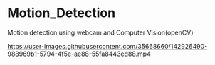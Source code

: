 # Motion_Detection
Motion detection using webcam and Computer Vision(openCV)


https://user-images.githubusercontent.com/35668660/142926490-988969b1-5794-4f5e-ae88-55fa8443ed88.mp4

